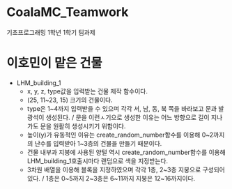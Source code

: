# CoalaMC_Teamwork
기초프로그래밍 1학년 1학기 팀과제


# 이호민이 맡은 건물

* LHM_building_1
    - x, y, z, type값을 입력받는 건물 제작 함수이다.
    - (25, 11~23, 15) 크기의 건물이다.
    - type은 1~4까지 입력받을 수 있으며 각각 서, 남, 동, 북 쪽을 바라보고 문과 발광석이 생성된다.
        / 문을 이런ㅅ기으로 생성한 이유는 어느 방향으로 길이 지나가도 문을 원활히 생성시키기 위함이다.
    - 높이(y)가 유동적인 이유는 create_random_number함수를 이용해 0~2까지의 난수를 입력받아 1~3층의 건물을 만들기 때문이다.
    - 건물 내부과 지붕에 사용된 양털 역시 create_random_number함수를 이용해 LHM_building_1호출시마다 랜덤으로 색을 지정받는다.
    - 3차원 배열을 이용해 블록을 지정하였으며 각각 1층, 2~3층 지붕으로 구성되어 있다.
        / 1층은 0~5까지 2~3층은 6~11까지 지붕은 12~16까지이다.
